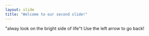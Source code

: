 ```yaml
---
layout: slide
title: "Welcome to our second slide!"
---
```

"alway look on the bright side of life"t
Use the left arrow to go back!

